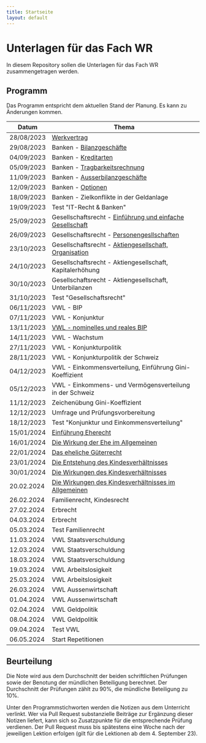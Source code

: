 ```yaml
---
title: Startseite
layout: default
---
```


# Unterlagen für das Fach WR

In diesem Repository sollen die Unterlagen für das Fach WR zusammengetragen werden.

## Programm

Das Programm entspricht dem aktuellen Stand der Planung. Es kann zu
Änderungen kommen.

| Datum | Thema |
| ----- | ----- |
| 28/08/2023 | [Werkvertrag](230828/Werkvertrag.md) |
| 29/08/2023 | Banken - [Bilanzgeschäfte](230829/Bilanzgeschaefte.md) |
| 04/09/2023 | Banken - [Kreditarten](230904/Kreditarten.md)	         |
| 05/09/2023 | Banken - [Tragbarkeitsrechnung](230905/Tragbarkeitsrechnung.md) |
| 11/09/2023 | Banken - [Ausserbilanzgeschäfte](230911/Boerse.md)	     |
| 12/09/2023 | Banken - [Optionen](230912/Optionen.ipynb)	     |
| 18/09/2023 | Banken - Zielkonflikte in der Geldanlage    |
| 19/09/2023 | Test "IT-Recht & Banken"	                   |
| 25/09/2023 | Gesellschaftsrecht - [Einführung und einfache Gesellschaft](230925/einf_gesellschaftsrecht.md) |
| 26/09/2023 | Gesellschaftsrecht - [Personengesllschaften](230925/einf_gesellschaftsrecht.md#kollektivgesellschaft)  |
| 23/10/2023 | Gesellschaftsrecht - [Aktiengesellschaft, Organisation](231023/einf_ag.md)   |
| 24/10/2023 | Gesellschaftsrecht - Aktiengesellschaft, Kapitalerhöhung |
| 30/10/2023 | Gesellschaftsrecht - Aktiengesellschaft, Unterbilanzen	 |
| 31/10/2023 | Test "Gesellschaftsrecht"	                 |
| 06/11/2023 | VWL - BIP	                                 |
| 07/11/2023 | VWL - Konjunktur	                           |
| 13/11/2023 | [VWL - nominelles und reales BIP](231113/reales_bip.md)             |
| 14/11/2023 | VWL - Wachstum	                             |
| 27/11/2023 | VWL - Konjunkturpolitik	                   |
| 28/11/2023 | VWL - Konjunkturpolitik der Schweiz         |
| 04/12/2023 | VWL - Einkommensverteilung, Einführung Gini-Koeffizient |
| 05/12/2023 | VWL - Einkommens- und Vermögensverteilung in der Schweiz |
| 11/12/2023 | Zeichenübung Gini-Koeffizient	                        |
| 12/12/2023 | Umfrage und Prüfungsvorbereitung	                      |
| 18/12/2023 | Test "Konjunktur und Einkommensverteilung"	            |
| 15/01/2024 | [Einführung Eherecht](240115/eherecht.md) |
| 16/01/2024 | [Die Wirkung der Ehe im Allgemeinen](240116/eheliche_gemeinschaft.md) |
| 22/01/2024 | [Das eheliche Güterrecht](240122/uebersicht.md) |
| 23/01/2024 | [Die Entstehung des Kindesverhältnisses](240123/kinder_entstehung.md) |
| 30/01/2024 | [Die Wirkungen des Kindesverhältnisses](240130/kinder_wirkung.md) |
| 20.02.2024 | [Die Wirkungen des Kindesverhältnisses im Allgemeinen](240220/kinder_wirkung_allgemein.md) |
| 26.02.2024 | Familienrecht, Kindesrecht |
| 27.02.2024 | Erbrecht |
| 04.03.2024 | Erbrecht |
| 05.03.2024 | Test Familienrecht |
| 11.03.2024 | VWL Staatsverschuldung |
| 12.03.2024 | VWL Staatsverschuldung |
| 18.03.2024 | VWL Staatsverschuldung |
| 19.03.2024 | VWL Arbeitslosigkeit |
| 25.03.2024 | VWL Arbeitslosigkeit |
| 26.03.2024 | VWL Aussenwirtschaft |
| 01.04.2024 | VWL Aussenwirtschaft |
| 02.04.2024 | VWL Geldpolitik |
| 08.04.2024 | VWL Geldpolitik |
| 09.04.2024 | Test VWL |
| 06.05.2024 | Start Repetitionen |

## Beurteilung

Die Note wird aus dem Durchschnitt der beiden schriftlichen Prüfungen
sowie der Benotung der mündlichen Beteiligung berechnet. Der
Durchschnitt der Prüfungen zählt zu 90%, die mündliche Beteiligung zu
10%.

Unter den Programmstichworten werden die Notizen aus dem Unterricht
verlinkt. Wer via Pull Request substanzielle Beiträge zur Ergänzung
dieser Notizen liefert, kann sich so Zusatzpunkte für die entsprechende
Prüfung verdienen. Der Pull Request muss bis spätestens eine Woche nach
der jeweiligen Lektion erfolgen (gilt für die Lektionen ab dem 4.
September 23).
